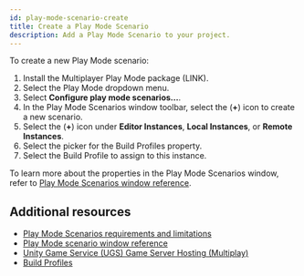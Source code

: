 ```yaml
---
id: play-mode-scenario-create
title: Create a Play Mode Scenario
description: Add a Play Mode Scenario to your project.
---
```


To create a new Play Mode scenario: 
1. Install the Multiplayer Play Mode package (LINK).
2. Select the Play Mode dropdown menu.
3. Select **Configure play mode scenarios…**.
4. In the Play Mode Scenarios window toolbar, select the (**+**) icon to create a new scenario.
5. Select the (**+**) icon under **Editor Instances**, **Local Instances**, or **Remote Instances**.
6. Select the picker for the Build Profiles property.
7. Select the Build Profile to assign to this instance.

To learn more about the properties in the Play Mode Scenarios window, refer to [Play Mode Scenarios window reference](play-mode-scenario-window-reference.md).

## Additional resources

- [Play Mode Scenarios requirements and limitations](play-mode-scenario-req.md)
- [Play Mode scenario window reference](play-mode-scenario-window-reference.md)
- [Unity Game Service (UGS) Game Server Hosting (Multiplay)](https://docs.unity.com/ugs/en-us/manual/game-server-hosting/manual/welcome-to-multiplay)
- [Build Profiles](https://docs.unity3d.com/6000.0/Documentation/Manual/build-profiles.html)